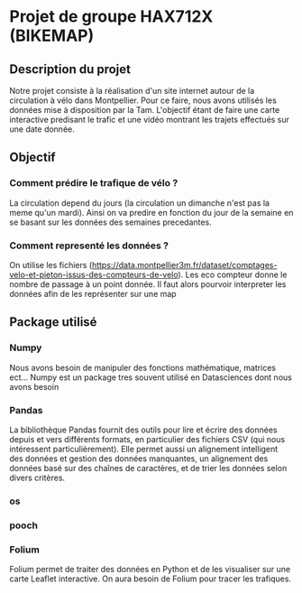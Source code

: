 # Projet de groupe HAX712X (BIKEMAP)

## Description du projet

Notre projet consiste à la réalisation d'un site internet autour de la circulation à vélo dans Montpellier. 
Pour ce faire, nous avons utilisés les données mise à disposition par la Tam.
L'objectif étant de faire une carte interactive predisant le trafic et une vidéo montrant les trajets effectués sur une date donnée.

## Objectif

### Comment prédire le trafique de vélo ?
La circulation depend du jours (la circulation un dimanche n'est pas la meme qu'un mardi). Ainsi on va predire en fonction du jour de la semaine en se basant sur les données des semaines precedantes.

### Comment representé les données ?
On utilise les fichiers (https://data.montpellier3m.fr/dataset/comptages-velo-et-pieton-issus-des-compteurs-de-velo). Les eco compteur donne le nombre de passage à un point donnée. Il faut alors pourvoir interpreter les données afin de les représenter sur une map




## Package utilisé

### Numpy
Nous avons besoin de manipuler des fonctions mathématique, matrices ect... 
Numpy est un package tres souvent utilisé en Datasciences dont nous avons besoin

### Pandas
La bibliothèque Pandas fournit des outils pour lire et écrire des données depuis et vers différents formats, en particulier des fichiers CSV (qui nous intéressent particulièrement). Elle permet aussi un alignement intelligent des données et gestion des données manquantes,
 un alignement des données basé sur des chaînes de caractères, et de trier les données selon divers critères.


### os

### pooch


### Folium
Folium permet de traiter des données en Python et de les visualiser sur une carte Leaflet interactive. On aura besoin de Folium pour tracer les trafiques.


